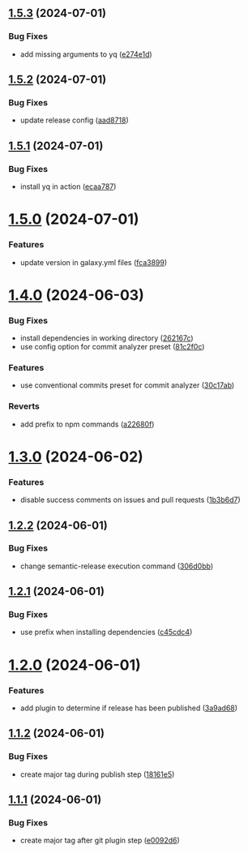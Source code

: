 ## [1.5.3](https://github.com/master-software-gmbh/semantic-release-action/compare/v1.5.2...v1.5.3) (2024-07-01)


### Bug Fixes

* add missing arguments to yq ([e274e1d](https://github.com/master-software-gmbh/semantic-release-action/commit/e274e1de7b293014c98c17a44c26077bf17f2500))

## [1.5.2](https://github.com/master-software-gmbh/semantic-release-action/compare/v1.5.1...v1.5.2) (2024-07-01)


### Bug Fixes

* update release config ([aad8718](https://github.com/master-software-gmbh/semantic-release-action/commit/aad87186b8bd83ada6a6be0df2dd35734dd29b0d))

## [1.5.1](https://github.com/master-software-gmbh/semantic-release-action/compare/v1.5.0...v1.5.1) (2024-07-01)


### Bug Fixes

* install yq in action ([ecaa787](https://github.com/master-software-gmbh/semantic-release-action/commit/ecaa78779a846c8d4aa55faacb1c900e8ad21e7e))

# [1.5.0](https://github.com/master-software-gmbh/semantic-release-action/compare/v1.4.0...v1.5.0) (2024-07-01)


### Features

* update version in galaxy.yml files ([fca3899](https://github.com/master-software-gmbh/semantic-release-action/commit/fca389901131be2e167698c8752f9ad79fc59afc))

# [1.4.0](https://github.com/master-software-gmbh/semantic-release-action/compare/v1.3.0...v1.4.0) (2024-06-03)


### Bug Fixes

* install dependencies in working directory ([262167c](https://github.com/master-software-gmbh/semantic-release-action/commit/262167cce534d4e8b3feed17c8822c7d77cc0d37))
* use config option for commit analyzer preset ([81c2f0c](https://github.com/master-software-gmbh/semantic-release-action/commit/81c2f0cdde152347faf4815230d622ea894a2e35))


### Features

* use conventional commits preset for commit analyzer ([30c17ab](https://github.com/master-software-gmbh/semantic-release-action/commit/30c17ab35a00817a1d8d49cf53948c19f1590eae))


### Reverts

* add prefix to npm commands ([a22680f](https://github.com/master-software-gmbh/semantic-release-action/commit/a22680fccc4ae30f52ec3f8ed38fb2b3099ee58e))

# [1.3.0](https://github.com/master-software-gmbh/semantic-release-action/compare/v1.2.2...v1.3.0) (2024-06-02)


### Features

* disable success comments on issues and pull requests ([1b3b6d7](https://github.com/master-software-gmbh/semantic-release-action/commit/1b3b6d79dd7515a2c11033f4709f05c8d31dac10))

## [1.2.2](https://github.com/master-software-gmbh/semantic-release-action/compare/v1.2.1...v1.2.2) (2024-06-01)


### Bug Fixes

* change semantic-release execution command ([306d0bb](https://github.com/master-software-gmbh/semantic-release-action/commit/306d0bbec5792d7e42657b2b02beb0717d357cee))

## [1.2.1](https://github.com/master-software-gmbh/semantic-release-action/compare/v1.2.0...v1.2.1) (2024-06-01)


### Bug Fixes

* use prefix when installing dependencies ([c45cdc4](https://github.com/master-software-gmbh/semantic-release-action/commit/c45cdc4e993eee7720c8a2ceb4f43a1488df0757))

# [1.2.0](https://github.com/master-software-gmbh/semantic-release-action/compare/v1.1.2...v1.2.0) (2024-06-01)


### Features

* add plugin to determine if release has been published ([3a9ad68](https://github.com/master-software-gmbh/semantic-release-action/commit/3a9ad6843652a6ec36b63a7f5680de8d2b9a09d8))

## [1.1.2](https://github.com/master-software-gmbh/semantic-release-action/compare/v1.1.1...v1.1.2) (2024-06-01)


### Bug Fixes

* create major tag during publish step ([18161e5](https://github.com/master-software-gmbh/semantic-release-action/commit/18161e5731b6a666309bd7e732d36c6a79295c1f))

## [1.1.1](https://github.com/master-software-gmbh/semantic-release-action/compare/v1.1.0...v1.1.1) (2024-06-01)


### Bug Fixes

* create major tag after git plugin step ([e0092d6](https://github.com/master-software-gmbh/semantic-release-action/commit/e0092d63b6432e441ec5568c200df2eff822a5ef))
